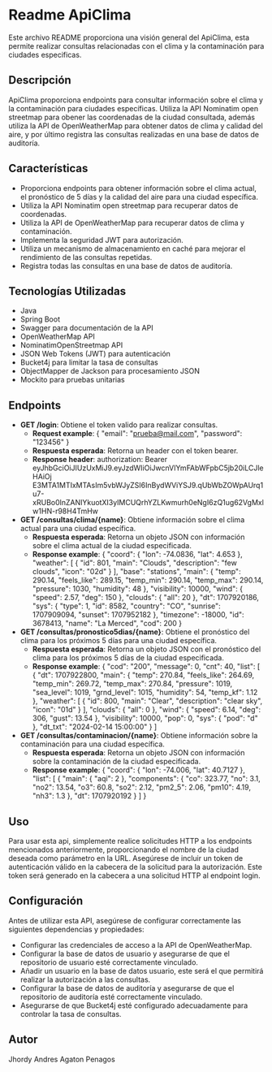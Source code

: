 # Readme ApiClima
Este archivo README proporciona una visión general del ApiClima, esta permite realizar consultas relacionadas con el clima y la contaminación para ciudades especificas.
## Descripción
ApiClima proporciona endpoints para consultar información sobre el clima y la contaminación para ciudades específicas. Utiliza la API Nominatim open streetmap para obener las coordenadas de la ciudad consultada, además utiliza la API de OpenWeatherMap para obtener datos de clima y calidad del aire, y por último registra las consultas realizadas en una base de datos de auditoría.
## Características
-   Proporciona endpoints para obtener información sobre el clima actual, el pronóstico de 5 días y la calidad del aire para una ciudad específica.
- Utiliza la API Nominatim open streetmap para recuperar datos de coordenadas.
-   Utiliza la API de OpenWeatherMap para recuperar datos de clima y contaminación.
-   Implementa la seguridad JWT para autorización.
-   Utiliza un mecanismo de almacenamiento en caché para mejorar el rendimiento de las consultas repetidas.
-   Registra todas las consultas en una base de datos de auditoría.
## Tecnologías Utilizadas
-   Java
-   Spring Boot
-   Swagger para documentación de la API
-   OpenWeatherMap API
- NominatimOpenStreetmap API
-   JSON Web Tokens (JWT) para autenticación
-   Bucket4j para limitar la tasa de consultas
-   ObjectMapper de Jackson para procesamiento JSON
-   Mockito para pruebas unitarias
## Endpoints
-   **GET /login**: Obtiene el token valido para realizar consultas.
    -   **Request example**: 
    {
        "email": "prueba@mail.com",
        "password": "123456"
    }
    -   **Respuesta esperada**: Retorna un header con el token bearer.
    -   **Response header**:
     authorization: Bearer eyJhbGciOiJIUzUxMiJ9.eyJzdWIiOiJwcnVlYmFAbWFpbC5jb20iLCJleHAiOj
     E3MTA1MTIxMTAsIm5vbWJyZSI6InBydWViYSJ9.qUbWbZOWpAUrq1u7-xRUBo0lnZANIYkuotXI3yIMCUQrhYZLKwmurh0eNgI6zQ1ug62VgMxlw1HN-r98H4TmHw
-   **GET /consultas/clima/{name}**: Obtiene información sobre el clima actual para una ciudad específica.
    -   **Respuesta esperada**: Retorna un objeto JSON con información sobre el clima actual de la ciudad especificada.
    - **Response example**:
    { "coord": { "lon": -74.0836, "lat": 4.653 }, "weather": [ { "id": 801, "main": "Clouds", "description": "few clouds", "icon": "02d" } ], "base": "stations", "main": { "temp": 290.14, "feels_like": 289.15, "temp_min": 290.14, "temp_max": 290.14, "pressure": 1030, "humidity": 48 }, "visibility": 10000, "wind": { "speed": 2.57, "deg": 150 }, "clouds": { "all": 20 }, "dt": 1707920186, "sys": { "type": 1, "id": 8582, "country": "CO", "sunrise": 1707909094, "sunset": 1707952182 }, "timezone": -18000, "id": 3678413, "name": "La Merced", "cod": 200 }
-   **GET /consultas/pronostico5dias/{name}**: Obtiene el pronóstico del clima para los próximos 5 días para una ciudad específica.
    -   **Respuesta esperada**: Retorna un objeto JSON con el pronóstico del clima para los próximos 5 días de la ciudad especificada.
    -  **Response example**:
    { "cod": "200", "message": 0, "cnt": 40, "list": [ { "dt": 1707922800, "main": { "temp": 270.84, "feels_like": 264.69, "temp_min": 269.72, "temp_max": 270.84, "pressure": 1019, "sea_level": 1019, "grnd_level": 1015, "humidity": 54, "temp_kf": 1.12 }, "weather": [ { "id": 800, "main": "Clear", "description": "clear sky", "icon": "01d" } ], "clouds": { "all": 0 }, "wind": { "speed": 6.14, "deg": 306, "gust": 13.54 }, "visibility": 10000, "pop": 0, "sys": { "pod": "d" }, "dt_txt": "2024-02-14 15:00:00" } ]
-   **GET /consultas/contaminacion/{name}**: Obtiene información sobre la contaminación para una ciudad específica.
    -   **Respuesta esperada**: Retorna un objeto JSON con información sobre la contaminación de la ciudad especificada.
    - **Response example**:
    { "coord": { "lon": -74.006, "lat": 40.7127 }, "list": [ { "main": { "aqi": 2 }, "components": { "co": 323.77, "no": 3.1, "no2": 13.54, "o3": 60.8, "so2": 2.12, "pm2_5": 2.06, "pm10": 4.19, "nh3": 1.3 }, "dt": 1707920192 } ] }
## Uso
Para usar esta api, simplemente realice solicitudes HTTP a los endpoints mencionados anteriormente, proporcionando el nombre de la ciudad deseada como parámetro en la URL. Asegúrese de incluir un token de autenticación válido en la cabecera de la solicitud para la autorización. Este token será generado en la cabecera a una solicitud HTTP al endpoint login.
## Configuración
Antes de utilizar esta API, asegúrese de configurar correctamente las siguientes dependencias y propiedades:

-   Configurar las credenciales de acceso a la API de OpenWeatherMap.
-   Configurar la base de datos de usuario y asegurarse de que el repositorio de usuario esté correctamente vinculado.
-   Añadir un usuario en la base de datos usuario, este será el que permitirá realizar la autorización a las consultas.
-   Configurar la base de datos de auditoría y asegurarse de que el repositorio de auditoría esté correctamente vinculado.
-   Asegurarse de que Bucket4j esté configurado adecuadamente para controlar la tasa de consultas.
## Autor 
Jhordy Andres Agaton Penagos
